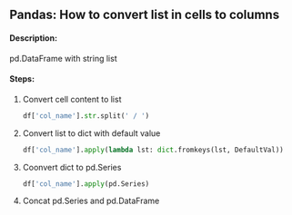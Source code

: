 ## Pandas: How to convert list in cells to columns

#### Description:

pd.DataFrame with string list

#### Steps:

1. Convert cell content to list

   ```python
   df['col_name'].str.split(' / ')
   ```

2. Convert list to dict with default value

   ```python
   df['col_name'].apply(lambda lst: dict.fromkeys(lst, DefaultVal))
   ```

3. Coonvert dict to pd.Series

   ```python
   df['col_name'].apply(pd.Series)
   ```

4. Concat pd.Series and pd.DataFrame

